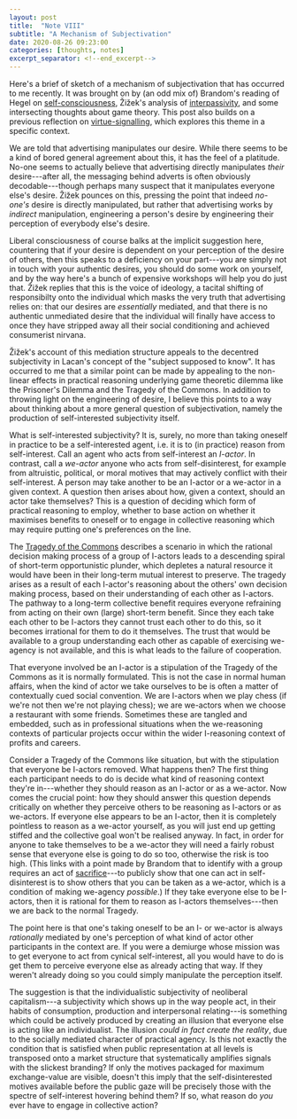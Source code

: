 ```yaml
---
layout: post
title:  "Note VIII"
subtitle: "A Mechanism of Subjectivation"
date: 2020-08-26 09:23:00
categories: [thoughts, notes]
excerpt_separator: <!--end_excerpt-->
---
```


Here's a brief of sketch of a mechanism of subjectivation that has occurred to me recently. It was brought on by (an odd mix of) Brandom's reading of Hegel on [self-consciousness]({{site.baseurl}}/2020/07/31/brandom-recognition.html), Žižek's analysis of [interpassivity]({{site.baseurl}}/assets/pdf/zizek-interpassive.pdf), and some intersecting thoughts about game theory. This post also builds on a previous reflection on [virtue-signalling]({{site.baseurl}}/2020/06/10/virtue-signalling.html), which explores this theme in a specific context.

We are told that advertising manipulates our desire. While there seems to be a kind of bored general agreement about this, it has the feel of a platitude. No-one seems to actually believe that advertising directly manipulates _their_ desire---after all, the messaging behind adverts is often obviously decodable---though perhaps many suspect that it manipulates everyone else's desire. Žižek pounces on this, pressing the point that indeed _no-one's_ desire is directly manipulated, but rather that advertising works by _indirect_ manipulation, engineering a person's desire by engineering their perception of everybody else's desire.

Liberal consciousness of course balks at the implicit suggestion here, countering that if your desire is dependent on your perception of the desire of others, then this speaks to a deficiency on your part---you are simply not in touch with your authentic desires, you should do some work on yourself, and by the way here's a bunch of expensive workshops will help you do just that. Žižek replies that this is the voice of ideology, a tacital shifting of responsibilty onto the individual which masks the very truth that advertising relies on: that our desires are _essentially_ mediated, and that there is no authentic unmediated desire that the individual will finally have access to once they have stripped away all their social conditioning and achieved consumerist nirvana.

Žižek's account of this mediation structure appeals to the decentred subjectivity in Lacan's concept of the "subject supposed to know". It has occurred to me that a similar point can be made by appealing to the non-linear effects in practical reasoning underlying game theoretic dilemma like the Prisoner's Dilemma and the Tragedy of the Commons. In addition to throwing light on the engineering of desire, I believe this points to a way about thinking about a more general question of subjectivation, namely the production of self-interested subjectivity itself.

<!--end_excerpt-->

What is self-interested subjectivity? It is, surely, no more than taking oneself in practice to be a self-interested agent, i.e. it is to (in practice) reason from self-interest. Call an agent who acts from self-interest an _I-actor_. In contrast, call a _we-actor_ anyone who acts from self-disinterest, for example from altruistic, political, or moral motives that may actively conflict with their self-interest. A person may take another to be an I-actor or a we-actor in a given context. A question then arises about how, given a context, should an actor take themselves? This is a question of deciding which form of practical reasoning to employ, whether to base action on whether it maximises benefits to oneself or to engage in collective reasoning which may require putting one's preferences on the line.

The [Tragedy of the Commons](https://en.wikipedia.org/wiki/Tragedy_of_the_commons#:~:text=The%20tragedy%20of%20the%20commons,resource%20through%20their%20collective%20action.) describes a scenario in which the rational decision making process of a group of I-actors leads to a descending spiral of short-term opportunistic plunder, which depletes a natural resource it would have been in their long-term mutual interest to preserve. The tragedy arises as a result of each I-actor's reasoning about the others' own decision making process, based on their understanding of each other as I-actors. The pathway to a long-term collective benefit requires everyone refraining from acting on their own (large) short-term benefit. Since they each take each other to be I-actors they cannot trust each other to do this, so it becomes irrational for them to do it themselves. The trust that would be available to a group understanding each other as capable of exercising we-agency is not available, and this is what leads to the failure of cooperation.

That everyone involved be an I-actor is a stipulation of the Tragedy of the Commons as it is normally formulated. This is not the case in normal human affairs, when the kind of actor we take ourselves to be is often a matter of contextually cued social convention. We are I-actors when we play chess (if we're not then we're not playing chess); we are we-actors when we choose a restaurant with some friends. Sometimes these are tangled and embedded, such as in professional situations when the we-reasoning contexts of particular projects occur within the wider I-reasoning context of profits and careers.

Consider a Tragedy of the Commons like situation, but with the stipulation that everyone be I-actors removed. What happens then? The first thing each participant needs to do is decide what kind of reasoning context they're in---whether they should reason as an I-actor or as a we-actor. Now comes the crucial point: how they should answer this question depends critically on whether they perceive others to be reasoning as I-actors or as we-actors. If everyone else appears to be an I-actor, then it is completely pointless to reason as a we-actor yourself, as you will just end up getting stiffed and the collective goal won't be realised anyway. In fact, in order for anyone to take themselves to be a we-actor they will need a fairly robust sense that everyone else is going to do so too, otherwise the risk is too high. (This links with a point made by Brandom that to identify with a group requires an act of [sacrifice]({{site.baseurl}}/2020/07/30/brandom-identity.html)---to publicly show that one can act in self-disinterest is to show others that you can be taken as a we-actor, which is a condition of making we-agency _possible_.) If they take everyone else to be I-actors, then it is rational for them to reason as I-actors themselves---then we are back to the normal Tragedy.

The point here is that one's taking oneself to be an I- or we-actor is always _rationally_ mediated by one's perception of what kind of actor other participants in the context are. If you were a demiurge whose mission was to get everyone to act from cynical self-interest, all you would have to do is get them to perceive everyone else as already acting that way. If they weren't already doing so you could simply manipulate the perception itself.

The suggestion is that the individualistic subjectivity of neoliberal capitalism---a subjectivity which shows up in the way people act, in their habits of consumption, production and interpersonal relating---is something which could be actively produced by creating an illusion that everyone else is acting like an individualist. The illusion _could in fact create the reality_, due to the socially mediated character of practical agency. Is this not exactly the condition that is satisfied when public representation at all levels is transposed onto a market structure that systematically amplifies signals with the slickest branding? If only the motives packaged for maximum exchange-value are visible, doesn't this imply that the self-disinterested motives available before the public gaze will be precisely those with  the spectre of self-interest hovering behind them? If so, what reason do _you_ ever have to engage in collective action?
